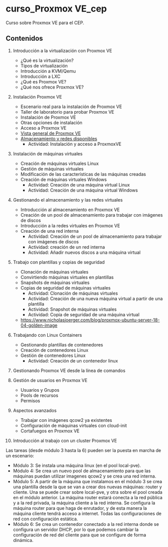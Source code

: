 # curso_Proxmox VE_cep
Curso sobre Proxmox VE para el CEP.

## Contenidos

1. Introducción a la virtualización con Proxmox VE
    * ¿Qué es la virtualización?
    * Tipos de virtualización
    * Introducción a KVM/Qemu
    * Introducción a LXC
    * ¿Qué es Proxmox VE?
    * ¿Qué nos ofrece Proxmox VE?

2. Instalación Proxmox VE
    * Escenario real para la instalación de Proxmox VE
    * Taller de laboratorio para probar Proxmox VE
    * Instalación de Proxmox VE
    * Otras opciones de instalación
    * Acceso a Proxmox VE
    * [Vista general de Proxmox VE](modulo2/vista_general.md)
    * [Almacenamiento y redes disponibles](modulo2/almacenamiento_redes.md)
        * Actividad: Instalación y acceso a ProxmoxVE

3. Instalación de máquinas virtuales
    * Creación de máquinas virtuales Linux
    * Gestión de máquinas virtuales
    * Modificación de las características de las máquinas creadas
    * Creación de máquinas virtuales Windows
        * Actividad: Creación de una máquina virtual Linux
        * Actividad: Creación de una máquina virtual Windows

4. Gestionando el almacenamiento y las redes virtuales
    * Introducción al almacenamiento en Proxmox VE
    * Creación de un pool de almacenamiento para trabajar con imágenes de discos
    * Introducción a la redes virtuales en Proxmox VE
    * Creación de una red interna
        * Actividad: Creación de un pool de almacenamiento para trabajar con imágenes de discos
        * Actividad: creación de un red interna
        * Actividad: Añadir nuevos discos a una máquina virtual

5. Trabajo con plantillas y copias de seguridad
    * Clonación de máquinas virtuales
    * Convirtiendo máquinas virtuales en plantillas
    * Snapshots de máquinas virtuales
    * Copias de seguridad de máquinas virtuales
        * Actividad: Clonación de máquinas virtuales
        * Actividad: Creación de una nueva máquina virtual a partir de una plantilla
        * Actividad: Snapshot de máquinas virtuales
        * Actividad: Copia de seguridad de una máquina virtual
    * https://www.nicholasjoerger.com/blog/proxmox-ubuntu-server-18-04-golden-image

6. Trabajando con Linux Containers
    * Gestionando plantillas de contenedores
    * Creación de contenedores Linux
    * Gestión de contenedores Linux
        * Actividad: Creación de un contenedor linux

7. Gestionando Proxmox VE desde la línea de comandos

8. Gestión de usuarios en Proxmox VE
    * Usuarios y Grupos
    * Pools de recursos
    * Permisos

9. Aspectos avanzados

    * Trabajar con imágenes qcow2 ya existentes
    * Configuración de máquinas virtuales con cloud-init
    * Cortafuegos en Proxmox VE
    

10. Introducción al trabajo con un cluster Proxmox VE

Las tareas (desde módulo 3 hasta la 6) pueden ser la puesta en marcha de un escenario:

* Módulo 3: Se instala una máquina linux (en el pool local-pve).
* Módulo 4: Se crea un nuevo pool de almacenamiento para que las máquinas puedan utilizar imagenes qcow2 y se crea una red interna.
* Módulo 5: A partir de la máquina que instalamos en el módulo 3 se crea una plantilla desde la que se van a crear dos nuevas máquinas: router y cliente. Una se puede crear sobre local-pve, y otra sobre el pool creada en el módulo anterior. La máquina router estará conecta a la red pública y a la red privada, la máquina cliente a la red interna. Se configura la máquina router para que haga de enrutador, y de esta manera la máquina cliente tendrá acceso a internet. Todas las configuraciones de red con configuración estática.
* Módulo 6: Se crea un contenedor conectado a la red interna donde se configura un servidor DHCP, por lo que podemos cambiar la configuración de red del cliente para que se configure de forma dinámica.
